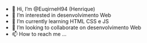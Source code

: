 - 👋 Hi, I’m @EuqirneH94 (Henrique)   
- 👀 I’m interested in  desenvolvimento Web
- 🌱 I’m currently learning  HTML CSS e  JS
- 💞️ I’m looking to collaborate on desenvolvimento Web 
- 📫 How to reach me ...

<!---
EuqirneH94/EuqirneH94 is a ✨ special ✨ repository because its `README.md` (this file) appears on your GitHub profile.
You can click the Preview link to take a look at your changes.
--->
